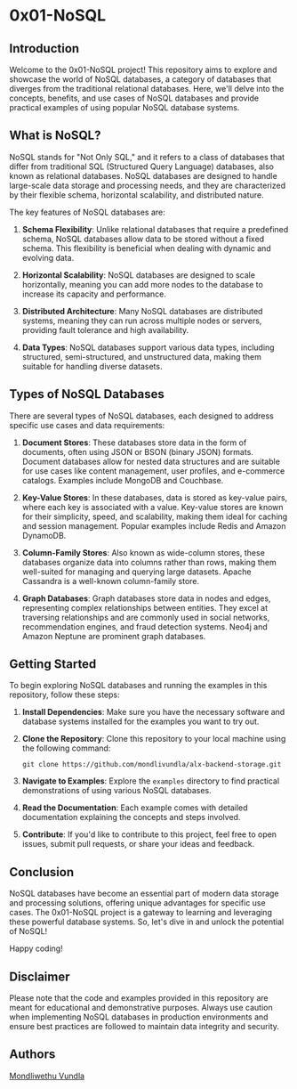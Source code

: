 # 0x01-NoSQL

## Introduction

Welcome to the 0x01-NoSQL project! This repository aims to explore and showcase the world of NoSQL databases, a category of databases that diverges from the traditional relational databases. Here, we'll delve into the concepts, benefits, and use cases of NoSQL databases and provide practical examples of using popular NoSQL database systems.

## What is NoSQL?

NoSQL stands for "Not Only SQL," and it refers to a class of databases that differ from traditional SQL (Structured Query Language) databases, also known as relational databases. NoSQL databases are designed to handle large-scale data storage and processing needs, and they are characterized by their flexible schema, horizontal scalability, and distributed nature.

The key features of NoSQL databases are:

1. **Schema Flexibility**: Unlike relational databases that require a predefined schema, NoSQL databases allow data to be stored without a fixed schema. This flexibility is beneficial when dealing with dynamic and evolving data.

2. **Horizontal Scalability**: NoSQL databases are designed to scale horizontally, meaning you can add more nodes to the database to increase its capacity and performance.

3. **Distributed Architecture**: Many NoSQL databases are distributed systems, meaning they can run across multiple nodes or servers, providing fault tolerance and high availability.

4. **Data Types**: NoSQL databases support various data types, including structured, semi-structured, and unstructured data, making them suitable for handling diverse datasets.

## Types of NoSQL Databases

There are several types of NoSQL databases, each designed to address specific use cases and data requirements:

1. **Document Stores**: These databases store data in the form of documents, often using JSON or BSON (binary JSON) formats. Document databases allow for nested data structures and are suitable for use cases like content management, user profiles, and e-commerce catalogs. Examples include MongoDB and Couchbase.

2. **Key-Value Stores**: In these databases, data is stored as key-value pairs, where each key is associated with a value. Key-value stores are known for their simplicity, speed, and scalability, making them ideal for caching and session management. Popular examples include Redis and Amazon DynamoDB.

3. **Column-Family Stores**: Also known as wide-column stores, these databases organize data into columns rather than rows, making them well-suited for managing and querying large datasets. Apache Cassandra is a well-known column-family store.

4. **Graph Databases**: Graph databases store data in nodes and edges, representing complex relationships between entities. They excel at traversing relationships and are commonly used in social networks, recommendation engines, and fraud detection systems. Neo4j and Amazon Neptune are prominent graph databases.

## Getting Started

To begin exploring NoSQL databases and running the examples in this repository, follow these steps:

1. **Install Dependencies**: Make sure you have the necessary software and database systems installed for the examples you want to try out.

2. **Clone the Repository**: Clone this repository to your local machine using the following command:

   ```
   git clone https://github.com/mondlivundla/alx-backend-storage.git
   ```

3. **Navigate to Examples**: Explore the `examples` directory to find practical demonstrations of using various NoSQL databases.

4. **Read the Documentation**: Each example comes with detailed documentation explaining the concepts and steps involved.

5. **Contribute**: If you'd like to contribute to this project, feel free to open issues, submit pull requests, or share your ideas and feedback.

## Conclusion

NoSQL databases have become an essential part of modern data storage and processing solutions, offering unique advantages for specific use cases. The 0x01-NoSQL project is a gateway to learning and leveraging these powerful database systems. So, let's dive in and unlock the potential of NoSQL!

Happy coding!

## Disclaimer

Please note that the code and examples provided in this repository are meant for educational and demonstrative purposes. Always use caution when implementing NoSQL databases in production environments and ensure best practices are followed to maintain data integrity and security.

## Authors

[Mondliwethu Vundla](https://www.github.com/mondlivundla)

